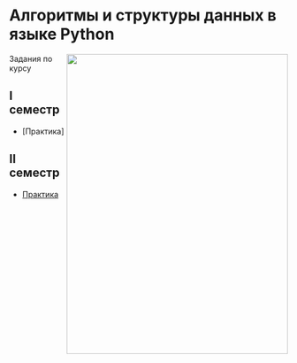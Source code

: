# Алгоритмы и структуры данных в языке Python

<img src="https://github.com/Cat-in-box/Financial-University/blob/png/git%20python.png" align="right" width=400 height=542/>

Задания по курсу

## I семестр
* [Практика]

## II семестр
* [Практика](https://github.com/Cat-in-box/Financial-University/tree/master/1%20%D0%BA%D1%83%D1%80%D1%81/Python)
